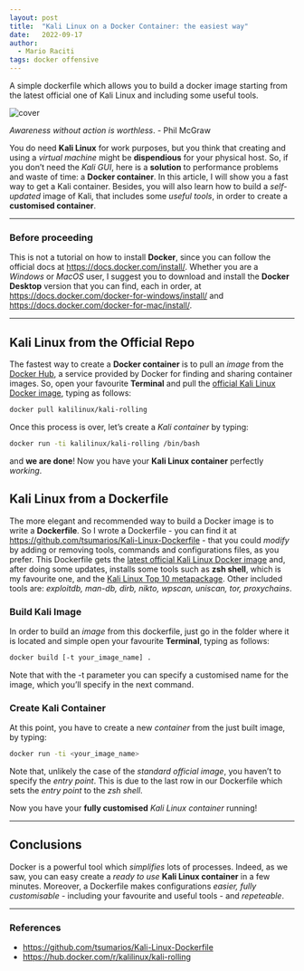 ```yaml
---
layout: post
title:  "Kali Linux on a Docker Container: the easiest way"
date:   2022-09-17
author:
  - Mario Raciti
tags: docker offensive
---
```


A simple dockerfile which allows you to build a docker image starting from the latest official one of Kali Linux and including some useful tools.
<!-- readmore -->

![cover](https://www.kali.org/blog/official-kali-linux-docker-images/images/kali-linux-docker-images.jpg)

*Awareness without action is worthless*. - Phil McGraw

You do need **Kali Linux** for work purposes, but you think that creating and using a *virtual machine* might be **dispendious** for your physical host. So, if you don’t need the *Kali GUI*, here is a **solution** to performance problems and waste of time: a **Docker container**. In this article, I will show you a fast way to get a Kali container. Besides, you will also learn how to build a *self-updated* image of Kali, that includes some *useful tools*, in order to create a **customised container**.

---

### Before proceeding

This is not a tutorial on how to install **Docker**, since you can follow the official docs at <https://docs.docker.com/install/>. Whether you are a *Windows* or *MacOS* user, I suggest you to download and install the **Docker Desktop** version that you can find, each in order, at <https://docs.docker.com/docker-for-windows/install/> and <https://docs.docker.com/docker-for-mac/install/>.

---

## Kali Linux from the Official Repo

The fastest way to create a **Docker container** is to pull an *image* from the [Docker Hub](https://hub.docker.com/), a service provided by Docker for finding and sharing container images. So, open your favourite **Terminal** and pull the [official Kali Linux Docker image](https://hub.docker.com/r/kalilinux/kali-rolling), typing as follows:

```sh
docker pull kalilinux/kali-rolling
```

Once this process is over, let’s create a *Kali container* by typing:

```sh
docker run -ti kalilinux/kali-rolling /bin/bash
```

and **we are done**! Now you have your **Kali Linux container** perfectly *working*.

## Kali Linux from a Dockerfile

The more elegant and recommended way to build a Docker image is to write a **Dockerfile**. So I wrote a Dockerfile - you can find it at <https://github.com/tsumarios/Kali-Linux-Dockerfile> - that you could *modify* by adding or removing tools, commands and configurations files, as you prefer. This Dockerfile gets the [latest official Kali Linux Docker image](https://hub.docker.com/r/kalilinux/kali-rolling) and, after doing some updates, installs some tools such as **zsh shell**, which is my favourite one, and the [Kali Linux Top 10 metapackage](https://hub.docker.com/r/kalilinux/kali-rolling). Other included tools are: *exploitdb, man-db, dirb, nikto, wpscan, uniscan, tor, proxychains*.

### Build Kali Image

In order to build an *image* from this dockerfile, just go in the folder where it is located and simple open your favourite **Terminal**, typing as follows:

```sh
docker build [-t your_image_name] .
```

Note that with the -t parameter you can specify a customised name for the image, which you’ll specify in the next command.

### Create Kali Container

At this point, you have to create a new *container* from the just built image, by typing:

```sh
docker run -ti <your_image_name>
```

Note that, unlikely the case of the *standard official image*, you haven’t to specify the *entry point*. This is due to the last row in our Dockerfile which sets the *entry point* to the *zsh shell*.

Now you have your **fully customised** *Kali Linux container* running!

---

## Conclusions

Docker is a powerful tool which *simplifies* lots of processes. Indeed, as we saw, you can easy create a *ready to use* **Kali Linux container** in a few minutes. Moreover, a Dockerfile makes configurations *easier, fully customisable* - including your favourite and useful tools - and *repeteable*.

---

### References

- <https://github.com/tsumarios/Kali-Linux-Dockerfile>
- <https://hub.docker.com/r/kalilinux/kali-rolling>
